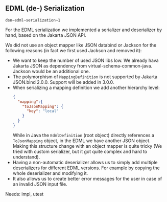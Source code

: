 ## EDML (de-) Serialization

`dsn~edml~serialization~1`

For the EDML serialization we implemented a serializer and deserializer by hand, based on the Jakarta JSON API.

We did not use an object mapper like JSON databind or Jackson for the following reasons (in fact we first used Jackson and removed it):

* We want to keep the number of used JSON libs low. We already hava Jakarta JSON as dependency from virtual-schema-common-java. Jackson would be an additional one.
* The polymorphism of `MappingDefinition` is not supported by Jakarta JSON.bind 2.0.0. Support will be added in 3.0.0.
* When serializing a mapping definition we add another hierarchy level:
  ```json
  {
    "mapping":{
      "toJsonMapping": {
        "key": "local"
      } 
    }
  }
  ```
  While in Java the `EdmlDefinition` (root object) directly references a `ToJsonMapping` object, in the EDML we have another JSON object. Making this structure change with an object mapper is quite tricky (We tried with custom serializer, but it got quite complex and hard to understand).
* Having a non-automatic deserializer allows us to simply add multiple deserializers for different EDML versions. For example by copying the whole deserializer and modifying it.
* It also allows us to create better error messages for the user in case of an invalid JSON input file.

Needs: impl, utest